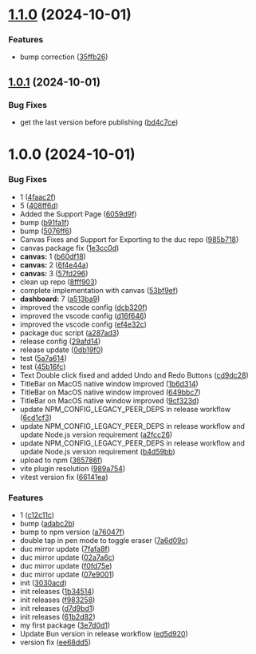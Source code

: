 # [1.1.0](https://github.com/ducflair/duc/compare/@ducflair/duc@1.0.1...@ducflair/duc@1.1.0) (2024-10-01)


### Features

* bump correction ([35ffb26](https://github.com/ducflair/duc/commit/35ffb2652618cab73b2b6505e82e6dc2d40a7df1))

## [1.0.1](https://github.com/ducflair/duc/compare/@ducflair/duc@1.0.0...@ducflair/duc@1.0.1) (2024-10-01)


### Bug Fixes

* get the last version before publishing ([bd4c7ce](https://github.com/ducflair/duc/commit/bd4c7ce9bf72dedef14aeaa4200ec03bee8b129f))

# 1.0.0 (2024-10-01)


### Bug Fixes

* 1 ([4faac2f](https://github.com/ducflair/duc/commit/4faac2fefaabb50ef17ea296c1b3872d43b32ba8))
* 5 ([408ff6d](https://github.com/ducflair/duc/commit/408ff6dbaee3d1feb0887b47a52ad142307b1420))
* Added the Support Page ([6059d9f](https://github.com/ducflair/duc/commit/6059d9f352fac3a27fa12c61b212138643b2ad08))
* bump ([b91fa1f](https://github.com/ducflair/duc/commit/b91fa1fa57a8316a29946784d1bd6a18da52fe7d))
* bump ([5076ff6](https://github.com/ducflair/duc/commit/5076ff63587dff0ae5c8fdfc9b126214ceffff2a))
* Canvas Fixes and Support for Exporting to the duc repo ([985b718](https://github.com/ducflair/duc/commit/985b718ff96f12ef48c00852813e965ebf974360))
* canvas package fix ([1e3cc0d](https://github.com/ducflair/duc/commit/1e3cc0d0b539e820c2ca89332d7527ff59866195))
* **canvas:** 1 ([b60df18](https://github.com/ducflair/duc/commit/b60df186be6f6078ded7b2d032d77917ebf33ecf))
* **canvas:** 2 ([6f4e44a](https://github.com/ducflair/duc/commit/6f4e44ad1d0f14f3dd55966a09059279a73056ef))
* **canvas:** 3 ([57fd296](https://github.com/ducflair/duc/commit/57fd2968e79c73cb9f4f21543cafeb0906a71659))
* clean up repo ([8fff903](https://github.com/ducflair/duc/commit/8fff903c7a263cf41e0ad3210381d836537cdcf2))
* complete implementation with canvas ([53bf9ef](https://github.com/ducflair/duc/commit/53bf9ef7f42c36b529cf9ba7573ef98290b82305))
* **dashboard:** 7 ([a513ba9](https://github.com/ducflair/duc/commit/a513ba9ad24f635b2583190a3c8b6ce2b0ed46cd))
* improved the vscode config ([dcb320f](https://github.com/ducflair/duc/commit/dcb320f1b2c3c47df3ca22e619af2f0e9449d4e0))
* improved the vscode config ([d16f646](https://github.com/ducflair/duc/commit/d16f64654ae607c7a4c29581814fc2a51dd72cfd))
* improved the vscode config ([ef4e32c](https://github.com/ducflair/duc/commit/ef4e32c4ce316c40d9d93be110cb0a81fe626108))
* package duc script ([a287ad3](https://github.com/ducflair/duc/commit/a287ad3f225249ebea217d903439de638f3397be))
* release config ([29afd14](https://github.com/ducflair/duc/commit/29afd14f5cad47f0d07e98e01074d5ca1f3efbe2))
* release update ([0db19f0](https://github.com/ducflair/duc/commit/0db19f003b44496fe9b01f69a06e230444c2d0df))
* test ([5a7a614](https://github.com/ducflair/duc/commit/5a7a6143a51e2a5105de7decf4e92ccb6857ed1e))
* test ([45b16fc](https://github.com/ducflair/duc/commit/45b16fc2113fd24c5037781f5b10fac83f6a7453))
* Text Double click fixed and added Undo and Redo Buttons ([cd9dc28](https://github.com/ducflair/duc/commit/cd9dc280641838a9e024ef2655125f30a96a459c))
* TitleBar on MacOS native window improved ([1b6d314](https://github.com/ducflair/duc/commit/1b6d314dcabee78ccb0aedb52169b6579906a7f8))
* TitleBar on MacOS native window improved ([649bbc7](https://github.com/ducflair/duc/commit/649bbc714f1e14f432b2a3eebc2b889258c1566b))
* TitleBar on MacOS native window improved ([9cf323d](https://github.com/ducflair/duc/commit/9cf323df083fd138aa8e961e795fa15fc94d836c))
* update NPM_CONFIG_LEGACY_PEER_DEPS in release workflow ([6cd1cf3](https://github.com/ducflair/duc/commit/6cd1cf3344bbc374d3b66a5a5f3a76793596ad3d))
* update NPM_CONFIG_LEGACY_PEER_DEPS in release workflow and update Node.js version requirement ([a2fcc26](https://github.com/ducflair/duc/commit/a2fcc2699f5107f02864299f0273ff551f768d0e))
* update NPM_CONFIG_LEGACY_PEER_DEPS in release workflow and update Node.js version requirement ([b4d59bb](https://github.com/ducflair/duc/commit/b4d59bb9b2269c3c5f8dac088991d166cfcf8e80))
* upload to npm ([365786f](https://github.com/ducflair/duc/commit/365786fdb42af5abc6c5928bbe4c37c7789e2257))
* vite plugin resolution ([989a754](https://github.com/ducflair/duc/commit/989a754acb26b88bd1e0a4338dfe2228c18ef1f4))
* vitest version fix ([66141ea](https://github.com/ducflair/duc/commit/66141eaf04fb2214c301997a09c8ba74a7e91c1c))


### Features

* 1 ([c12c11c](https://github.com/ducflair/duc/commit/c12c11ce4d03f8b2d4934c83665dd24a8a109594))
* bump ([adabc2b](https://github.com/ducflair/duc/commit/adabc2b31a522de113f74153b475d1de6eb4e554))
* bump to npm version ([a76047f](https://github.com/ducflair/duc/commit/a76047fdf432e5e326a628a513cb1114ea4bb4b4))
* double tap in pen mode to toggle eraser ([7a6d09c](https://github.com/ducflair/duc/commit/7a6d09cdcd5ed02b07c3e4fa3c088f3e0c092ad6))
* duc mirror update ([7fafa8f](https://github.com/ducflair/duc/commit/7fafa8fb245e7d0a59aa8e23f600865a02d2ae13))
* duc mirror update ([02a7a6c](https://github.com/ducflair/duc/commit/02a7a6c809fdf5241de99122a93eff3206a5c218))
* duc mirror update ([f0fd75e](https://github.com/ducflair/duc/commit/f0fd75e40efdfaf072631380691485d35e152640))
* duc mirror update ([07e9001](https://github.com/ducflair/duc/commit/07e90018f8808e13838b13b6f0360045a2ff88e9))
* init ([3030acd](https://github.com/ducflair/duc/commit/3030acd8f80a293fe5a336848aa2ef507645c571))
* init releases ([1b34514](https://github.com/ducflair/duc/commit/1b34514824d10c648c8e3114db1ade07d53bbbd7))
* init releases ([f983258](https://github.com/ducflair/duc/commit/f9832585411085734b3d214321d383529800c051))
* init releases ([d7d9bd1](https://github.com/ducflair/duc/commit/d7d9bd169442f4677cffaaefb39a9d63b3d7940f))
* init releases ([61b2d82](https://github.com/ducflair/duc/commit/61b2d820a757262f3d998694b73295d37468c329))
* my first package ([3e7d0d1](https://github.com/ducflair/duc/commit/3e7d0d1c444f3bc9ef0ed332da696719026fcc07))
* Update Bun version in release workflow ([ed5d920](https://github.com/ducflair/duc/commit/ed5d9202f8147d566d14e6e776483d79bf67e762))
* version fix ([ee68dd5](https://github.com/ducflair/duc/commit/ee68dd5ae59de86053e098112d1c8c9c98ea2e0f))
